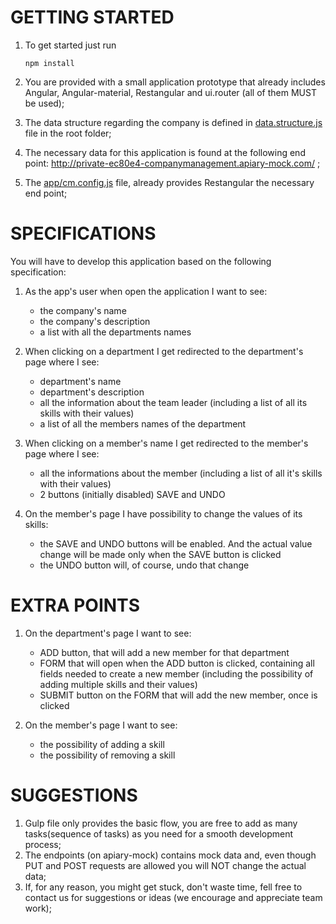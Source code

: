 
# GETTING STARTED

1. To get started just run
    ```
    npm install
    ```

2. You are provided with a small application prototype that already includes Angular, Angular-material, Restangular and ui.router (all of them MUST be used);

3. The data structure regarding the company is defined in [data.structure.js](data.structure.js) file in the root folder;

4. The necessary data for this application is found at the following end point: http://private-ec80e4-companymanagement.apiary-mock.com/ ;

5. The [app/cm.config.js](cm.config.js) file, already provides Restangular the necessary end point;


# SPECIFICATIONS

You will have to develop this application based on the following specification:

1. As the app's user when open the application I want to see:
	- the company's name
	- the company's	description
	- a list with all the departments names

2. When clicking on a department I get redirected to the department's page where I see:
	- department's name
	- department's description
	- all the information about the team leader (including a list of all its skills with their values)
	- a list of all the members names of the department

3. When clicking on a member's name I get redirected to the member's page where I see:
	- all the informations about the member (including a list of all it's skills with their values)
	- 2 buttons (initially disabled) SAVE and UNDO

4. On the member's page I have possibility to change the values of its skills:
    - the SAVE and UNDO buttons will be enabled. And the actual value change will be made only when the SAVE button is clicked
    - the UNDO button will, of course, undo that change


# EXTRA POINTS

1. On the department's page I want to see:
    * ADD button, that will add a new member for that department
    * FORM that will open when the ADD button is clicked, containing all fields needed to create a new member (including the possibility of adding multiple skills and their values)
    * SUBMIT button on the FORM that will add the new member, once is clicked

2. On the member's page I want to see:
	* the possibility of adding a skill
	* the possibility of removing a skill

# SUGGESTIONS

1. Gulp file only provides the basic flow, you are free to add as many tasks(sequence of tasks) as you need for a smooth development process;
2. The endpoints (on apiary-mock) contains mock data and, even though PUT and POST requests are allowed you will NOT change the actual data;
3. If, for any reason, you might get stuck, don't waste time, fell free to contact us for suggestions or ideas (we encourage and appreciate team work);
